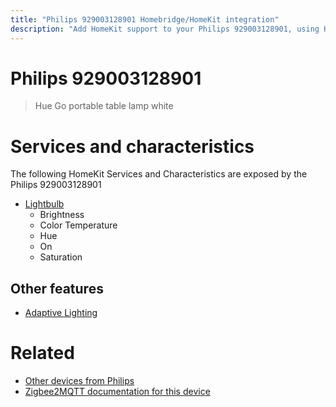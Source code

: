 ```yaml
---
title: "Philips 929003128901 Homebridge/HomeKit integration"
description: "Add HomeKit support to your Philips 929003128901, using Homebridge, Zigbee2MQTT and homebridge-z2m."
---
```

<!---
This file has been GENERATED using src/docgen/docgen.ts
DO NOT EDIT THIS FILE MANUALLY!
-->
# Philips 929003128901
> Hue Go portable table lamp white


# Services and characteristics
The following HomeKit Services and Characteristics are exposed by
the Philips 929003128901

* [Lightbulb](../../light.md)
  * Brightness
  * Color Temperature
  * Hue
  * On
  * Saturation

## Other features
* [Adaptive Lighting](../../light.md)

# Related
* [Other devices from Philips](../index.md#philips)
* [Zigbee2MQTT documentation for this device](https://www.zigbee2mqtt.io/devices/929003128901.html)